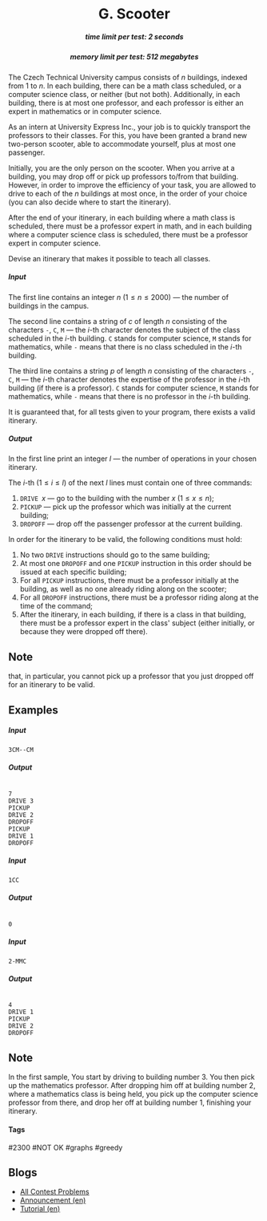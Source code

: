 <h1 style='text-align: center;'> G. Scooter</h1>

<h5 style='text-align: center;'>time limit per test: 2 seconds</h5>
<h5 style='text-align: center;'>memory limit per test: 512 megabytes</h5>

The Czech Technical University campus consists of $n$ buildings, indexed from $1$ to $n$. In each building, there can be a math class scheduled, or a computer science class, or neither (but not both). Additionally, in each building, there is at most one professor, and each professor is either an expert in mathematics or in computer science.

As an intern at University Express Inc., your job is to quickly transport the professors to their classes. For this, you have been granted a brand new two-person scooter, able to accommodate yourself, plus at most one passenger.

Initially, you are the only person on the scooter. When you arrive at a building, you may drop off or pick up professors to/from that building. However, in order to improve the efficiency of your task, you are allowed to drive to each of the $n$ buildings at most once, in the order of your choice (you can also decide where to start the itinerary). 

After the end of your itinerary, in each building where a math class is scheduled, there must be a professor expert in math, and in each building where a computer science class is scheduled, there must be a professor expert in computer science.

Devise an itinerary that makes it possible to teach all classes.

##### Input

The first line contains an integer $n$ ($1\le n \le 2000$) — the number of buildings in the campus.

The second line contains a string of $c$ of length $n$ consisting of the characters $\texttt{-}$, $\texttt{C}$, $\texttt{M}$ — the $i$-th character denotes the subject of the class scheduled in the $i$-th building. $\texttt{C}$ stands for computer science, $\texttt{M}$ stands for mathematics, while $\texttt{-}$ means that there is no class scheduled in the $i$-th building.

The third line contains a string $p$ of length $n$ consisting of the characters $\texttt{-}$, $\texttt{C}$, $\texttt{M}$ — the $i$-th character denotes the expertise of the professor in the $i$-th building (if there is a professor). $\texttt{C}$ stands for computer science, $\texttt{M}$ stands for mathematics, while $\texttt{-}$ means that there is no professor in the $i$-th building.

It is guaranteed that, for all tests given to your program, there exists a valid itinerary.

##### Output

In the first line print an integer $l$ — the number of operations in your chosen itinerary. 

The $i$-th ($1 \leq i \leq l$) of the next $l$ lines must contain one of three commands: 

1. $\texttt{DRIVE } x$ — go to the building with the number $x$ ($1 \leq x \leq n$);
2. $\texttt{PICKUP}$ — pick up the professor which was initially at the current building;
3. $\texttt{DROPOFF}$ — drop off the passenger professor at the current building.

In order for the itinerary to be valid, the following conditions must hold:

1. No two $\texttt{DRIVE}$ instructions should go to the same building;
2. At most one $\texttt{DROPOFF}$ and one $\texttt{PICKUP}$ instruction in this order should be issued at each specific building;
3. For all $\texttt{PICKUP}$ instructions, there must be a professor initially at the building, as well as no one already riding along on the scooter;
4. For all $\texttt{DROPOFF}$ instructions, there must be a professor riding along at the time of the command;
5. After the itinerary, in each building, if there is a class in that building, there must be a professor expert in the class' subject (either initially, or because they were dropped off there).

## Note

 that, in particular, you cannot pick up a professor that you just dropped off for an itinerary to be valid.

## Examples

##### Input


```text
3CM--CM
```
##### Output

```text

7
DRIVE 3
PICKUP
DRIVE 2
DROPOFF
PICKUP
DRIVE 1
DROPOFF

```
##### Input


```text
1CC
```
##### Output

```text

0

```
##### Input


```text
2-MMC
```
##### Output

```text

4
DRIVE 1
PICKUP
DRIVE 2
DROPOFF
```
## Note

In the first sample, You start by driving to building number $3$. You then pick up the mathematics professor. After dropping him off at building number $2$, where a mathematics class is being held, you pick up the computer science professor from there, and drop her off at building number $1$, finishing your itinerary.



#### Tags 

#2300 #NOT OK #graphs #greedy 

## Blogs
- [All Contest Problems](../European_Championship_2024_-_Online_Mirror_(Unrated,_ICPC_Rules,_Teams_Preferred).md)
- [Announcement (en)](../blogs/Announcement_(en).md)
- [Tutorial (en)](../blogs/Tutorial_(en).md)
